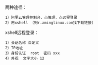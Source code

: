 两种途径：

	1）阿里云管理控制台，点管理，点远程登录
	2）用xshell （到r.aminglinux.com找下载链接)

xshell远程登录：

	1）会话名称 自定义
	2）IP地址
	3）身份认证  root  密码 xxx
	4）外观  文字大小 12
